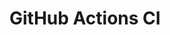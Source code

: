 # GitHub Actions CI















































































































































































































































































































































































































































































































































































































































































































































































































































































































































































































































































































































































































































































































































































































































































































































































































































































































































































































































































































































































































































































































































































































































































































































































































































































































































































































































































































































































































































































































































































































































































































































































































































































































































































































































































































































